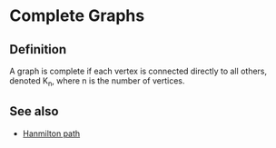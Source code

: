 # Complete Graphs

## Definition

A graph is complete if each vertex is connected directly to all others, denoted K<sub>n</sub>, where n is the number of vertices.

## See also

- [Hanmilton path](../walk/path/hanmilton-paths.md#definition)